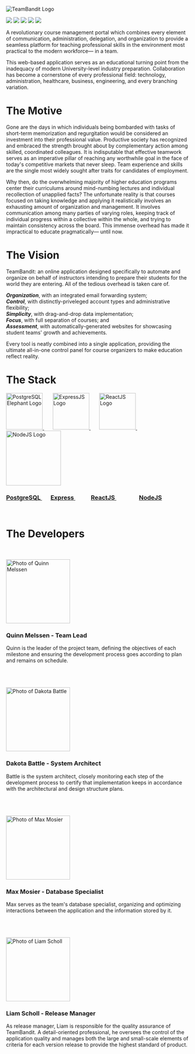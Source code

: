 ![TeamBandit Logo](/website/src/Images/teamBanditLogo.png)

![](https://img.shields.io/github/contributors/QJMTech/TeamBandit?style=for-the-badge) ![](https://img.shields.io/github/stars/QJMTech/TeamBandit?style=for-the-badge) ![](https://img.shields.io/github/forks/QJMTech/TeamBandit?color=orange&style=for-the-badge) ![](https://img.shields.io/badge/Stage-Alpha%20Development-red?style=for-the-badge) ![](https://img.shields.io/github/issues/QJMTech/TeamBandit?style=for-the-badge)

A revolutionary course management portal which combines every element of communication, administration, delegation, and organization to provide a seamless platform for teaching professional skills in the environment most practical to the modern workforce— in a team.

This web-based application serves as an educational turning point from the inadequacy of modern University-level industry preparation. Collaboration has become a cornerstone of every professional field: technology, administration, healthcare, business, engineering, and every branching variation.

# The Motive

Gone are the days in which individuals being bombarded with tasks of short-term memorization and regurgitation would be considered an investment into their professional value. Productive society has recognized and embraced the strength brought about by complementary action among skilled, coordinated colleagues. It is indisputable that effective teamwork serves as an imperative pillar of reaching any worthwhile goal in the face of today's competitive markets that never sleep. Team experience and skills are the single most widely sought after traits for candidates of employment.

Why then, do the overwhelming majority of higher education programs center their curriculums around mind-numbing lectures and individual recollection of unapplied facts? The unfortunate reality is that courses focused on taking knowledge and applying it realistically involves an exhausting amount of organization and management. It involves communication among many parties of varying roles, keeping track of individual progress within a collective within the whole, and trying to maintain consistency across the board. This immense overhead has made it impractical to educate pragmatically— until now.

# The Vision

TeamBandit: an online application designed specifically to automate and organize on behalf of instructors intending to prepare their students for the world they are entering. All of the tedious overhead is taken care of.

***Organization***, with an integrated email forwarding system;  
***Control***, with distinctly-priveleged account types and administrative flexibility;  
***Simplicity***, with drag-and-drop data implementation;  
***Focus***, with full separation of courses; and  
***Assessment***, with automatically-generated websites for showcasing student teams' growth and achievements.

Every tool is neatly combined into a single application, providing the ultimate all-in-one control panel for course organizers to make education reflect reality.

# The Stack

<p float = 'left'>
  <a href="https://www.postgresql.org/">
    <img src="https://www.postgresql.org/media/img/about/press/elephant.png" alt="PostgreSQL Elephant Logo" width="100"/>
  </a>
  &nbsp
  &nbsp
  &nbsp
  <a href="https://expressjs.com/">
    <img src="https://cdn.icon-icons.com/icons2/2699/PNG/512/expressjs_logo_icon_169185.png" alt="ExpressJS Logo" width="100"/>
  </a>
  &nbsp
  &nbsp
  &nbsp
  <a href="https://reactjs.org/">
    <img src="https://upload.wikimedia.org/wikipedia/commons/thumb/a/a7/React-icon.svg/440px-React-icon.svg.png" alt="ReactJS Logo" width="100"/>
  </a>
  &nbsp
  &nbsp
  &nbsp
  <a href="https://nodejs.org/en/about/">
    <img src="https://nodejs.org/static/images/logos/nodejs-new-pantone-black.svg" alt="NodeJS Logo" width="150"/>
  </a>
</p>

<h3>
  
  <a href="https://www.postgresql.org/">
    PostgreSQL
  </a>
  &nbsp&nbsp&nbsp&nbsp&nbsp
  <a href="https://expressjs.com/">
    Express
  </a>
  &nbsp&nbsp&nbsp&nbsp&nbsp&nbsp&nbsp&nbsp&nbsp&nbsp
  <a href="https://reactjs.org/">
    ReactJS
  </a>
  &nbsp&nbsp&nbsp&nbsp&nbsp&nbsp&nbsp&nbsp&nbsp&nbsp&nbsp&nbsp&nbsp&nbsp&nbsp
  <a href="https://nodejs.org/en/about/">
    NodeJS
  </a>
  
</h3>

<br />

# The Developers

<br />
<br />

<img src="https://avatars.githubusercontent.com/u/77873536?v=4" alt="Photo of Quinn Melssen" width="175"/>

### Quinn Melssen - Team Lead
Quinn is the leader of the project team, defining the objectives of each milestone and ensuring the development process goes according to plan and remains
on schedule.

<br />
<br />
<br />

<img src="https://avatars.githubusercontent.com/u/77859884?v=4" alt="Photo of Dakota Battle" width="175"/>

### Dakota Battle - System Architect
Battle is the system architect, closely monitoring each step of the development process to certify that implementation keeps in accordance with the architectural 
and design structure plans.

<br />
<br />
<br />

<img src="https://avatars.githubusercontent.com/u/80225763?v=4" alt="Photo of Max Mosier" width="175"/>

### Max Mosier - Database Specialist
Max serves as the team's database specialist, organizing and optimizing interactions between the application and the information stored by it.

<br />
<br />
<br />

<img src="https://avatars.githubusercontent.com/u/49794159?v=4" alt="Photo of Liam Scholl" width="175"/>

### Liam Scholl - Release Manager
As release manager, Liam is responsible for the quality assurance of TeamBandit. A detail-oriented professional, he oversees the control of the application
quality and manages both the large and small-scale elements of criteria for each version release to provide the highest standard of product.
